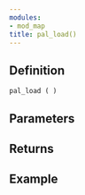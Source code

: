 ```yaml
---
modules:
- mod_map
title: pal_load()
---
```


## Definition

    pal_load ( )

## Parameters

## Returns

## Example

```
```
